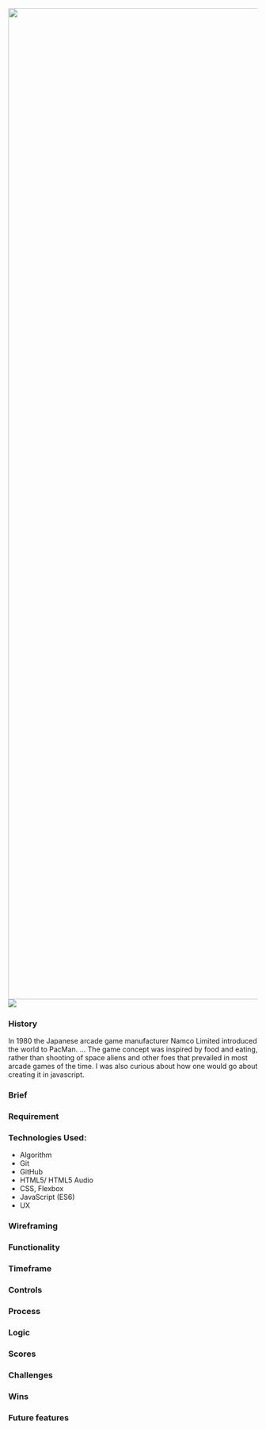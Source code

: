 <img src='https://i.imgur.com/42P8b8m.gif' width='2000px'/>
<img src='https://i.imgur.com/duf8IuN.png'/>

### History
In 1980 the Japanese arcade game manufacturer Namco Limited introduced the world to PacMan. ... The game concept was inspired by food and eating, rather than shooting of space aliens and other foes that prevailed in most arcade games of the time. I was also curious about how one would go about creating it in javascript.

### Brief
### Requirement
### Technologies Used:
- Algorithm
- Git
- GitHub
- HTML5/ HTML5 Audio
- CSS, Flexbox
- JavaScript (ES6)
- UX

### Wireframing

### Functionality

### Timeframe

### Controls
### Process
### Logic
### Scores

### Challenges

### Wins

### Future features

